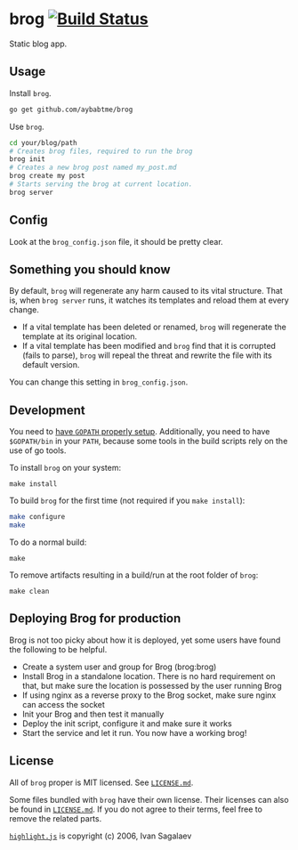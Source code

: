 brog [![Build Status](https://drone.io/github.com/aybabtme/brog/status.png)](https://drone.io/github.com/aybabtme/brog/latest)
====

Static blog app.

Usage
-----

Install `brog`.
```bash
go get github.com/aybabtme/brog
```

Use `brog`.
```bash
cd your/blog/path
# Creates brog files, required to run the brog
brog init
# Creates a new brog post named my_post.md
brog create my post
# Starts serving the brog at current location.
brog server
```

Config
------

Look at the `brog_config.json` file, it should be pretty clear.

Something you should know
-------------------------

By default, `brog` will regenerate any harm caused to its vital structure.
That is, when `brog server` runs, it watches its templates and reload them
at every change.

* If a vital template has been deleted or renamed, `brog` will regenerate the
template at its original location.
* If a vital template has been modified and `brog` find that it is
corrupted (fails to parse), `brog` will repeal the threat and rewrite the file
with its default version.

You can change this setting in `brog_config.json`.

Development
-----------

You need to [have `GOPATH` properly setup](http://golang.org/doc/code.html#GOPATH).
Additionally, you need to have `$GOPATH/bin` in your `PATH`, because some tools
in the build scripts rely on the use of go tools.

To install `brog` on your system:

```
make install
```

To build `brog` for the first time (not required if you `make install`):

```bash
make configure
make
```

To do a normal build:

```
make
```

To remove artifacts resulting in a build/run at the root folder of `brog`:

```
make clean
```

Deploying Brog for production
-----------------------------

Brog is not too picky about how it is deployed, yet some users have found the following to be helpful.

* Create a system user and group for Brog (brog:brog)
* Install Brog in a standalone location. There is no hard requirement on that, but make sure the location is possessed by the user running Brog
* If using nginx as a reverse proxy to the Brog socket, make sure nginx can access the socket
* Init your Brog and then test it manually
* Deploy the init script, configure it and make sure it works
* Start the service and let it run. You now have a working brog!

License
-------

All of `brog` proper is MIT licensed.  See [`LICENSE.md`](LICENSE.md).

Some files bundled with `brog` have their own license. Their licenses can also be found in [`LICENSE.md`](LICENSE.md).  If you do not agree to their terms, feel free to remove the related parts.

[`highlight.js`](https://github.com/isagalaev/highlight.js) is copyright (c) 2006, Ivan Sagalaev
